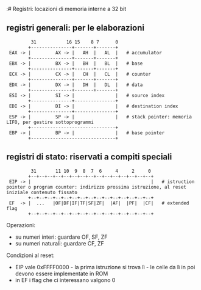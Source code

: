 :# Registri: locazioni di memoria interne a 32 bit
## registri generali: per le elaborazioni   
``` 
         31           16 15    8 7      0
        +---------------+-------+-------+
 EAX -> |         AX -> |   AH  |   AL  |   # accumulator
        +---------------+-------+-------+
 EBX -> |         BX -> |   BH  |   BL  |   # base
        +---------------+-------+-------+
 ECX -> |         CX -> |   CH  |   CL  |   # counter
        +---------------+-------+-------+
 EDX -> |         DX -> |   DH  |   DL  |   # data
        +---------------+-------+-------+
 ESI -> |         SI -> |               |   # source index
        +---------------+---------------+    
 EDI -> |         DI -> |               |   # destination index
        +---------------+---------------+
 ESP -> |         SP -> |               |   # stack pointer: memoria LIFO, per gestire sottoprogrammi
        +-------------------------------+
 EBP -> |         BP -> |               |   # base pointer
        +-------------------------------+
```
## registri di stato: riservati a compiti speciali
```
         31       11 10  9  8  7  6     4     2     0
        +--+--+--+--+--+--+--+--+--+--+--+--+--+--+--+ 
 EIP -> |                                            |   # istruction pointer o program counter: indirizzo prossima istruzione, al reset iniziale contenuto fissato
        +--+--+--+--+--+--+--+--+--+--+--+--+--+--+--+ 
 EF  -> |  ...   |OF|DF|IF|TF|SF|ZF|  |AF|  |PF|  |CF|   # extended flag
        +--+--+--+--+--+--+--+--+--+--+--+--+--+--+--+ 
```
Operazioni:
- su numeri interi: guardare OF, SF, ZF
- su numeri naturali: guardare CF, ZF

Condizioni al reset:
- EIP vale 0xFFFF0000
       - la prima istruzione si trova lì
       - le celle da lì in poi devono essere implementate in ROM
- in EF i flag che ci interessano valgono 0